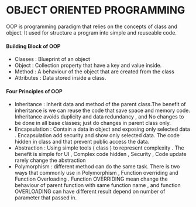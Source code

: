 # OBJECT ORIENTED PROGRAMMING
OOP is programming paradigm that relies on the concepts of class and object. It used for structure a program into simple and reuseable code.
#### Building Block of OOP

- Classes : Blueprint of an object
- Object : Collection property that have a key and value inside.
- Method : A behaviour of the object that are created from the class
- Attributes : Data stored inside a class.

#### Four Principles of OOP

- Inheritance : Inherit data and method of the parent class.The benefit of inheritance is we can reuse the code that save space and memory code. Inheritance avoids duplicity and data redundancy , and No changes to be done in all base classes; just do changes in parent class only.
- Encapsulation : Contain a data in object and exposing only selected data . Encapsulation add security and show only selected data. The code hidden in class and that prevent public access the data.
- Abstraction : Using simple tools ( class ) to represent complexity . The benefit is simple for UI , Complex code hidden , Security , Code update rarely change the abstraction
- Polymorphism : different method can do the same task. There is two ways that commonly use in Polymorphism , Function overriding and Function Overloading . Function OVERRIDING mean change the behaviour of parent function with same function name , and function OVERLOADING can have different result depend on number of parameter that passed in.